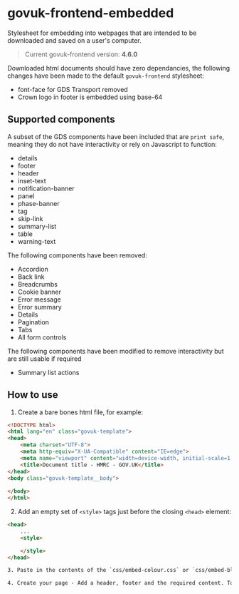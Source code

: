 # govuk-frontend-embedded

Stylesheet for embedding into webpages that are intended to be downloaded and saved on a user's computer.

> Current govuk-frontend version: **4.6.0**

Downloaded html documents should have zero dependancies, the following changes have been made to the default `govuk-frontend` stylesheet:

* font-face for GDS Transport removed
* Crown logo in footer is embedded using base-64

## Supported components

A subset of the GDS components have been included that are `print safe`, meaning they do not have interactivity or rely on Javascript to function:

* details
* footer
* header
* inset-text
* notification-banner
* panel
* phase-banner
* tag
* skip-link
* summary-list
* table
* warning-text

The following components have been removed:

* Accordion
* Back link
* Breadcrumbs
* Cookie banner
* Error message
* Error summary
* Details
* Pagination
* Tabs
* All form controls

The following components have been modified to remove interactivity but are still usable if required

* Summary list actions

## How to use

1. Create a bare bones html file, for example:

```html
<!DOCTYPE html>
<html lang="en" class="govuk-template">
<head>
    <meta charset="UTF-8">
    <meta http-equiv="X-UA-Compatible" content="IE=edge">
    <meta name="viewport" content="width=device-width, initial-scale=1.0">
    <title>Document title - HMRC - GOV.UK</title>
</head>
<body class="govuk-template__body">
    
</body>
</html>
```

2. Add an empty set of `<style>` tags just before the closing `<head>` element:

```html
<head>
    ...
    <style>

    </style>
</head>

3. Paste in the contents of the `css/embed-colour.css` or `css/embed-black-and-white.css` file depending on your requirements.

4. Create your page - Add a header, footer and the required content. To test just open the file in the browser, no server required.

```
